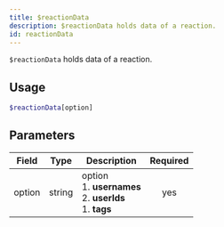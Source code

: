 ```yaml
---
title: $reactionData 
description: $reactionData holds data of a reaction.
id: reactionData
---
```


`$reactionData` holds data of a reaction.

## Usage

```php
$reactionData[option]
```

## Parameters 


| Field     | Type    | Description                                        | Required |
|-----------|---------|----------------------------------------------------| :------: |
| option    | string  | option <br> 1. **usernames** <br> 2. **userIds** <br> 1. **tags**        | yes      |
